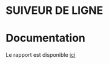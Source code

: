 # SUIVEUR DE LIGNE

# Documentation

Le rapport est disponible [ici](./Rapport_suiveur_de_ligne_JorisIdjellidaine_LucianPetic.pdf)

